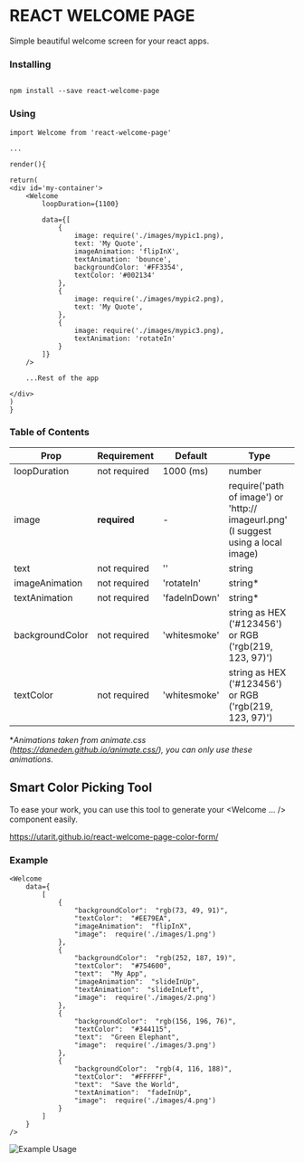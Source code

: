 # REACT WELCOME PAGE

Simple beautiful welcome screen for your react apps.

### Installing

```

npm install --save react-welcome-page

```

### Using

```
import Welcome from 'react-welcome-page'

...

render(){

return(
<div id='my-container'>
	<Welcome
		loopDuration={1100}
		
		data={[
			{
				image: require('./images/mypic1.png),
				text: 'My Quote',
				imageAnimation: 'flipInX',
				textAnimation: 'bounce',
				backgroundColor: '#FF3354',
				textColor: '#002134'
			},
			{
				image: require('./images/mypic2.png),
				text: 'My Quote',
			},
			{
				image: require('./images/mypic3.png),
				textAnimation: 'rotateIn'
			}
		]}
	/>

	...Rest of the app

</div>
)
}

```
### Table of Contents

| Prop | Requirement | Default| Type
|--|--|--|--|
| loopDuration | not required | 1000 (ms) | number
|image | **required** | - | require('path of image') or 'http:// imageurl.png' (I suggest using a local image)
|text|not required | '' | string
|imageAnimation |not required | 'rotateIn' | string*
|textAnimation |not required | 'fadeInDown' | string*
|backgroundColor|not required| 'whitesmoke' | string as HEX ('#123456') or RGB ('rgb(219, 123, 97)')
|textColor|not required| 'whitesmoke' | string as HEX ('#123456') or RGB ('rgb(219, 123, 97)')

**Animations taken from animate.css (https://daneden.github.io/animate.css/), you can only use these animations.*

## Smart Color Picking Tool

To ease your work, you can use this tool to generate your <Welcome ... /> component easily.

https://utarit.github.io/react-welcome-page-color-form/

### Example

```
<Welcome
	data={
		[
			{
				"backgroundColor":  "rgb(73, 49, 91)",
				"textColor":  "#EE79EA",
				"imageAnimation":  "flipInX",
				"image":  require('./images/1.png')
			},
			{
				"backgroundColor":  "rgb(252, 187, 19)",
				"textColor":  "#754600",
				"text":  "My App",
				"imageAnimation":  "slideInUp",
				"textAnimation":  "slideInLeft",
				"image":  require('./images/2.png')
			},
			{
				"backgroundColor":  "rgb(156, 196, 76)",
				"textColor":  "#344115",
				"text":  "Green Elephant",
				"image":  require('./images/3.png')
			},
			{
				"backgroundColor":  "rgb(4, 116, 188)",
				"textColor":  "#FFFFFF",
				"text":  "Save the World",
				"textAnimation":  "fadeInUp",
				"image":  require('./images/4.png')
			}
		]
	}
/>

```

![Example Usage](https://i.imgur.com/NfzYzz5.gif)